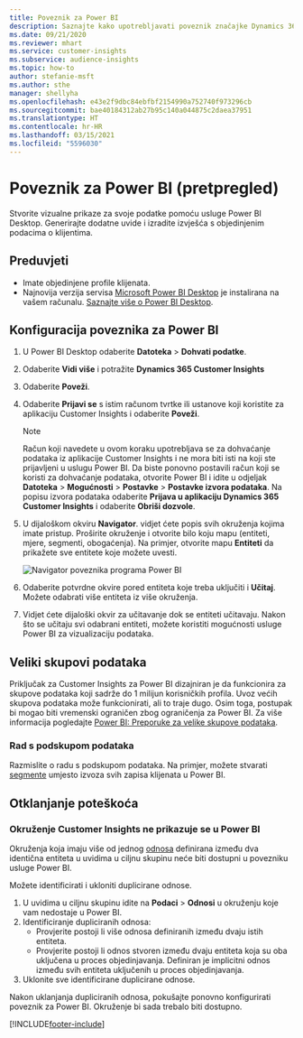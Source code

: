 ```yaml
---
title: Poveznik za Power BI
description: Saznajte kako upotrebljavati poveznik značajke Dynamics 365 Customer Insights u programu Power BI.
ms.date: 09/21/2020
ms.reviewer: mhart
ms.service: customer-insights
ms.subservice: audience-insights
ms.topic: how-to
author: stefanie-msft
ms.author: sthe
manager: shellyha
ms.openlocfilehash: e43e2f9dbc84ebfbf2154990a752740f973296cb
ms.sourcegitcommit: bae40184312ab27b95c140a044875c2daea37951
ms.translationtype: HT
ms.contentlocale: hr-HR
ms.lasthandoff: 03/15/2021
ms.locfileid: "5596030"
---
```

# <a name="connector-for-power-bi-preview"></a>Poveznik za Power BI (pretpregled)

Stvorite vizualne prikaze za svoje podatke pomoću usluge Power BI Desktop. Generirajte dodatne uvide i izradite izvješća s objedinjenim podacima o klijentima.

## <a name="prerequisites"></a>Preduvjeti

- Imate objedinjene profile klijenata.
- Najnovija verzija servisa [Microsoft Power BI Desktop](https://powerbi.microsoft.com/desktop/) je instalirana na vašem računalu. [Saznajte više o Power BI Desktop](/power-bi/desktop-what-is-desktop).

## <a name="configure-the-connector-for-power-bi"></a>Konfiguracija poveznika za Power BI

1. U Power BI Desktop odaberite **Datoteka** > **Dohvati podatke**.

1. Odaberite **Vidi više** i potražite **Dynamics 365 Customer Insights**

1. Odaberite **Poveži**.

1. Odaberite **Prijavi se** s istim računom tvrtke ili ustanove koji koristite za aplikaciju Customer Insights i odaberite **Poveži**.
   > [!NOTE]
   > Račun koji navedete u ovom koraku upotrebljava se za dohvaćanje podataka iz aplikacije Customer Insights i ne mora biti isti na koji ste prijavljeni u uslugu Power BI. Da biste ponovno postavili račun koji se koristi za dohvaćanje podataka, otvorite Power BI i idite u odjeljak **Datoteka** > **Mogućnosti** > **Postavke** > **Postavke izvora podataka**. Na popisu izvora podataka odaberite **Prijava u aplikaciju Dynamics 365 Customer Insights** i odaberite **Obriši dozvole**.  

1. U dijaloškom okviru **Navigator**. vidjet ćete popis svih okruženja kojima imate pristup. Proširite okruženje i otvorite bilo koju mapu (entiteti, mjere, segmenti, obogaćenja). Na primjer, otvorite mapu **Entiteti** da prikažete sve entitete koje možete uvesti.

   ![Navigator poveznika programa Power BI](media/power-bi-navigator.png "Navigator poveznika programa Power BI")

1. Odaberite potvrdne okvire pored entiteta koje treba uključiti i **Učitaj**. Možete odabrati više entiteta iz više okruženja.

1. Vidjet ćete dijaloški okvir za učitavanje dok se entiteti učitavaju. Nakon što se učitaju svi odabrani entiteti, možete koristiti mogućnosti usluge Power BI za vizualizaciju podataka.

## <a name="large-data-sets"></a>Veliki skupovi podataka

Priključak za Customer Insights za Power BI dizajniran je da funkcionira za skupove podataka koji sadrže do 1 milijun korisničkih profila. Uvoz većih skupova podataka može funkcionirati, ali to traje dugo. Osim toga, postupak bi mogao biti vremenski ograničen zbog ograničenja za Power BI. Za više informacija pogledajte [Power BI: Preporuke za velike skupove podataka](/power-bi/admin/service-premium-what-is#large-datasets). 

### <a name="work-with-a-subset-of-data"></a>Rad s podskupom podataka

Razmislite o radu s podskupom podataka. Na primjer, možete stvarati [segmente](segments.md) umjesto izvoza svih zapisa klijenata u Power BI.

## <a name="troubleshooting"></a>Otklanjanje poteškoća

### <a name="customer-insights-environment-doesnt-show-in-power-bi"></a>Okruženje Customer Insights ne prikazuje se u Power BI

Okruženja koja imaju više od jednog [odnosa](relationships.md) definirana između dva identična entiteta u uvidima u ciljnu skupinu neće biti dostupni u povezniku usluge Power BI.

Možete identificirati i ukloniti duplicirane odnose.

1. U uvidima u ciljnu skupinu idite na **Podaci** > **Odnosi** u okruženju koje vam nedostaje u Power BI.
2. Identificiranje dupliciranih odnosa:
   - Provjerite postoji li više odnosa definiranih između dvaju istih entiteta.
   - Provjerite postoji li odnos stvoren između dvaju entiteta koja su oba uključena u proces objedinjavanja. Definiran je implicitni odnos između svih entiteta uključenih u proces objedinjavanja.
3. Uklonite sve identificirane duplicirane odnose.

Nakon uklanjanja dupliciranih odnosa, pokušajte ponovno konfigurirati poveznik za Power BI. Okruženje bi sada trebalo biti dostupno.

[!INCLUDE[footer-include](../includes/footer-banner.md)]
